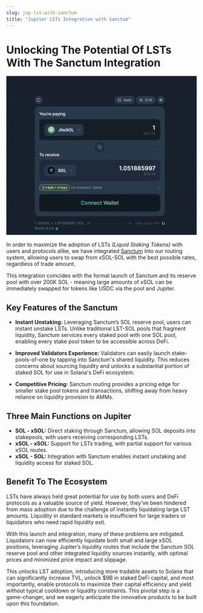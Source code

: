 ```yaml
---
slug: jup-lst-with-sanctum
title: "Jupiter LSTs Integration with Sanctum"
---
```


# Unlocking The Potential Of LSTs With The Sanctum Integration

![Sanctum](sanctum.gif)

In order to maximize the adoption of LSTs *(Liquid Staking Tokens)* with users and protocols alike, we have integrated [Sanctum](https://www.sanctum.so/) into our routing system, allowing users to swap from xSOL-SOL with the best possible rates, regardless of trade amount.

This integration coincides with the formal launch of Sanctum and its reserve pool with over 200K SOL - meaning large amounts of xSOL can be immediately swapped for tokens like USDC via the pool and Jupiter.

## Key Features of the Sanctum

- **Instant Unstaking:** Leveraging Sanctum’s SOL reserve pool, users can instant unstake LSTs. Unlike traditional LST-SOL pools that fragment liquidity, Sanctum services every staked pool with one SOL pool, enabling every stake pool token to be accessible across DeFi.

- **Improved Validators Experience:** Validators can easily launch stake-pools-of-one by tapping into Sanctum's shared liquidity. This reduces concerns about sourcing liquidity and unlocks a substantial portion of staked SOL for use in Solana's DeFi ecosystem.

- **Competitive Pricing:** Sanctum routing provides a pricing edge for smaller stake pool tokens and transactions, shifting away from heavy reliance on liquidity provision to AMMs.

## Three Main Functions on Jupiter

- **SOL - xSOL:** Direct staking through Sanctum, allowing SOL deposits into stakepools, with users receiving corresponding LSTs.
- **xSOL - xSOL:** Support for LSTs trading, with partial support for various xSOL routes.
- **xSOL - SOL:** Integration with Sanctum enables instant unstaking and liquidity access for staked SOL.

## Benefit To The Ecosystem

LSTs have always held great potential for use by both users and DeFi protocols as a valuable source of yield. However, they've been hindered from mass adoption due to the challenge of instantly liquidating large LST amounts. Liquidity in standard markets is insufficient for large traders or liquidators who need rapid liquidity exit.

With this launch and integration, many of these problems are mitigated. Liquidators can now efficiently liquidate both small and large xSOL positions, leveraging Jupiter’s liquidity routes that include the Sanctum SOL reserve pool and other integrated liquidity sources instantly, with optimal prices and minimized price impact and slippage.

This unlocks LST adoption, introducing more tradable assets to Solana that can significantly increase TVL, unlock $9B in staked DeFi capital, and most importantly, enable protocols to maximize their capital efficiency and yield without typical cooldown or liquidity constraints. This pivotal step is a game-changer, and we eagerly anticipate the innovative products to be built upon this foundation.
